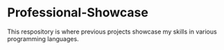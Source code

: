 # Professional-Showcase
This respository is where previous projects showcase my skills in various programming languages.
